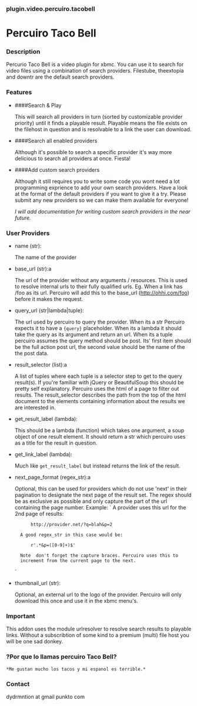 ### plugin.video.percuiro.tacobell
# Percuiro Taco Bell


### Description

Percurio Taco Bell is a video plugin for xbmc. You can use it to search for
video files using a combination of search providers.
Filestube, theextopia and downtr are the default search providers.


### Features

- ####Search & Play

  This will search all providers in turn (sorted by customizable provider
  priority) until it finds a playable result. Playable means the file exists
  on the filehost in question and is resolvable to a link the user can
  download.

- ####Search all enabled providers

  Although it's possible to search a specific provider it's way more
  delicious to search all providers at once. Fiesta!

- ####Add custom search providers

  Although it still requires you to write some code you wont need a lot programming exprience
  to add your own search providers. Have a look at the format of the default providers if you
  want to give it a try. Please submit any new providers so we can make them available for everyone!

  *I will add documentation for writing custom search providers in the near future.*

### User Providers

- name (str):

  The name of the provider

- base_url (str):a

  The url of the provider without any arguments / resources.
  This is used to resolve internal urls to their fully
  qualified urls. Eg. When a link has /foo as its url.
  Percuiro will add this to the base_url
  (http://ohhi.com/foo) before it makes the request.

- query_url (str|lambda|tuple):

  The url used by percuiro to query the provider.
  When its a str Percuiro expects it to have a `{query}` placeholder.
  When its a lambda it should take the query as its argument and return
  an url.
  When its a tuple percuiro assumes the query method should be post. Its'
  first item should be the full action post url, the second value should
  be the name of the the post data.

- result_selector (list):a

  A list of tuples where each tuple is a selector step to get to
  the query result(s). If you're familiar with jQuery or BeautifulSoup
  this should be pretty self explanatory.
  Percuiro uses the html of a page to filter out results. The
  result_selector describes the path from the top of the html document
  to the elements containing information about the results we are
  interested in.

- get_result_label (lambda):

  This should be a lambda (function) which takes one argument, a soup
  object of one result element. It should return a str which percuiro
  uses as a title for the result in question.

- get_link_label (lambda):

  Much like `get_result_label` but instead returns the link of the result.

- next_page_format (regex_str):a

  Optional, this can be used for providers which do not use 'next'
  in their pagination to designate the next page of the result set.
  The regex should be as exclusive as possible and only capture the
  part of the url containing the page number.
  Example:
    `
        A provider uses this url for the 2nd page of results:

            http://provider.net/?q=blah&p=2

        A good regex_str in this case would be:

            r'.*&p=([0-9]+)$'

        Note  don't forget the capture braces. Percuiro uses this to
        increment from the current page to the next.
    `
- thumbnail_url (str):

  Optional, an external url to the logo of the provider. Percuiro will
  only download this once and use it in the xbmc menu's.

### Important

This addon uses the module urlresolver to resolve search results to playable links. Without a subscribtion
of some kind to a premium (multi) file host you will be one sad donkey.

### ?Por que lo llamas percuiro Taco Bell?

    *Me gustan mucho los tacos y mi espanol es terrible.*

### Contact

dydrmntion at gmail punkto com
